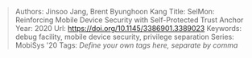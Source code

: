 > Authors: Jinsoo Jang, Brent Byunghoon Kang
> Title: SelMon: Reinforcing Mobile Device Security with Self-Protected Trust Anchor
> Year: 2020
> Url: https://doi.org/10.1145/3386901.3389023
> Keywords: debug facility, mobile device security, privilege separation
> Series: MobiSys '20
> Tags: *Define your own tags here, separate by comma*